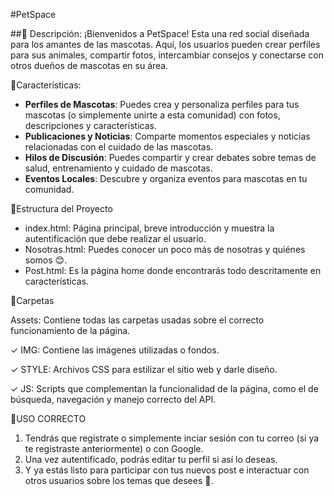 #PetSpace

##📕 Descripción:
¡Bienvenidos a PetSpace! Esta una red social diseñada para los amantes de las mascotas. Aquí, los usuarios pueden crear perfiles para sus animales, compartir fotos, intercambiar consejos y conectarse con otros dueños de mascotas en su área.

🌺Características:
- **Perfiles de Mascotas**: Puedes crea y personaliza perfiles para tus mascotas (o simplemente unirte a esta comunidad) con fotos, descripciones y características.
- **Publicaciones y Noticias**: Comparte momentos especiales y noticias relacionadas con el cuidado de las mascotas.
- **Hilos de Discusión**: Puedes compartir y crear debates sobre temas de salud, entrenamiento y cuidado de mascotas.
- **Eventos Locales**: Descubre y organiza eventos para mascotas en tu comunidad.

🌼Estructura del Proyecto

- index.html: Página principal, breve introducción y muestra la autentificación que debe realizar el usuario.
- Nosotras.html: Puedes conocer un poco más de nosotras y quiénes somos 😊.
- Post.html: Es la página home donde encontrarás todo descritamente en características.

🌻Carpetas

Assets: Contiene todas las carpetas usadas sobre el correcto funcionamiento de la página.

✓ IMG: Contiene las imágenes utilizadas o fondos.

✓ STYLE: Archivos CSS para estilizar el sitio web y darle diseño.

✓ JS: Scripts que complementan la funcionalidad de la página, como el de 
búsqueda, navegación y manejo correcto del API.


🧸USO CORRECTO 

1. Tendrás que registrate o simplemente inciar sesión con tu correo (si ya te registraste anteriormente) o con Google.
2. Una vez autentificado, podrás editar tu perfil si así lo deseas.
3. Y ya estás listo para participar con tus nuevos post e interactuar con otros usuarios sobre los temas que desees 🦭.
